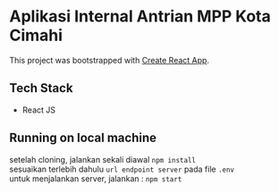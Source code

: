 # Aplikasi Internal Antrian MPP Kota Cimahi

This project was bootstrapped with [Create React App](https://github.com/facebook/create-react-app).

## Tech Stack

- React JS

## Running on local machine

setelah cloning, jalankan sekali diawal `npm install`<br>
sesuaikan terlebih dahulu `url endpoint server` pada file `.env`<br>
untuk menjalankan server, jalankan : `npm start`<br>
